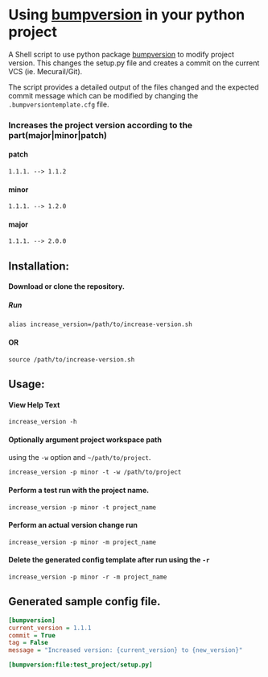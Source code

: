 # Using [bumpversion](https://pypi.python.org/pypi/bumpversion) in your python project
A Shell script to use python package [bumpversion](https://pypi.python.org/pypi/bumpversion) to modify project version.
 This changes the setup.py file and creates a commit on the current VCS (ie. Mecurail/Git).

The script provides a detailed output of the files changed
and the expected commit message which can be modified by changing the
`.bumpversiontemplate.cfg` file.


### Increases the project version according to the part(major|minor|patch)
#### patch
```1.1.1. --> 1.1.2```
#### minor
```1.1.1. --> 1.2.0```
#### major
```1.1.1. --> 2.0.0```


## Installation:

#### Download or clone the repository.
##### Run

```alias increase_version=/path/to/increase-version.sh```

#### OR

 ```source /path/to/increase-version.sh```

## Usage:
#### View Help Text
```increase_version -h```

#### Optionally argument project workspace path
using the ``-w`` option and ```~/path/to/project```.

```increase_version -p minor -t -w /path/to/project```

#### Perform a test run with the project name.
```increase_version -p minor -t project_name```
#### Perform an actual version change run
```increase_version -p minor -m project_name```

#### Delete the generated config template after run using the ``-r``
```increase_version -p minor -r -m project_name```


## Generated sample config file.

```cfg
[bumpversion]
current_version = 1.1.1
commit = True
tag = False
message = "Increased version: {current_version} to {new_version}"

[bumpversion:file:test_project/setup.py]
```
